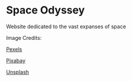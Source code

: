 # Space Odyssey
 Website dedicated to the vast expanses of space

Image Credits: <br>

[Pexels](https://www.pexels.com/)

[Pixabay](https://pixabay.com/)

[Unsplash](https://pixabay.com/)
